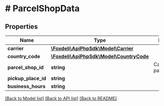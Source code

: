 # # ParcelShopData

## Properties

Name | Type | Description | Notes
------------ | ------------- | ------------- | -------------
**carrier** | [**\Foxdeli\ApiPhpSdk\Model\Carrier**](Carrier.md) |  |
**country_code** | [**\Foxdeli\ApiPhpSdk\Model\CountryCode**](CountryCode.md) |  | [optional]
**parcel_shop_id** | **string** | Carriers ID of parcelShop/Box | [optional]
**pickup_place_id** | **string** |  | [optional]
**business_hours** | **string** |  | [optional]

[[Back to Model list]](../../README.md#models) [[Back to API list]](../../README.md#endpoints) [[Back to README]](../../README.md)
